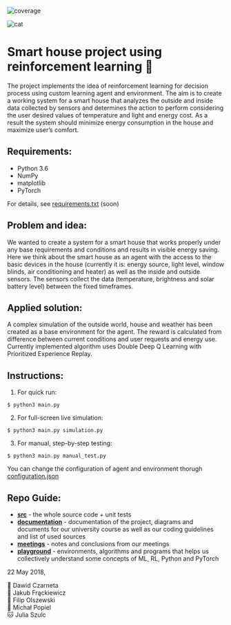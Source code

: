![coverage](https://img.shields.io/badge/coverage-94%25-green.svg)

![cat](https://i.pinimg.com/originals/f3/cc/f7/f3ccf75f1883faea777a00f351c5dc60.gif)
# Smart house project using reinforcement learning :seedling: 
The project implements the idea of reinforcement learning for decision process using custom learning agent and environment. The aim is to create a working system for a smart house that analyzes the outside and inside data collected by sensors and determines the action to perform considering the user desired values of temperature and light and energy cost. As a result the system should minimize energy consumption in the house and maximize user’s comfort.

## Requirements:
- Python 3.6
- NumPy
- matplotlib
- PyTorch

For details, see [requirements.txt](https://github.com/JuliaSzulc/RL-for-decission-process/tree/master/requirements.txt) (soon)

## Problem and idea:
We wanted to create a system for a smart house that works properly under any base requirements and conditions and results in visible energy saving.  
Here we think about the smart house as an agent with the access to the basic devices in the house (currently it is: energy source, light level, window blinds, air conditioning and heater) as well as the inside and outside sensors. The sensors collect the data (temperature, brightness and solar battery level) between the fixed timeframes.

## Applied solution:
A complex simulation of the outside world, house and weather has been created as a base environment for the agent. The reward is calculated from difference between current conditions and user requests and energy use. Currently implemented algorithm uses Double Deep Q Learning with Prioritized Experience Replay.

## Instructions:
1. For quick run:
```
$ python3 main.py
```
2. For full-screen live simulation:
```
$ python3 main.py simulation.py
```
3. For manual, step-by-step testing:
```
$ python3 main.py manual_test.py
```
You can change the configuration of agent and environment thorugh [configuration.json](https://github.com/JuliaSzulc/RL-for-decission-process/tree/master/configuration.json)

## Repo Guide:
- [**src**](https://github.com/JuliaSzulc/RL-for-decission-process/tree/master/src) - the whole source code + unit tests
- [**documentation**](https://github.com/JuliaSzulc/RL-for-decission-process/tree/master/documentation) - documentation of the project, diagrams and documents for our university course as well as our coding guidelines and list of used sources
- [**meetings**](https://github.com/JuliaSzulc/RL-for-decission-process/tree/master/meetings) - notes and conclusions from our meetings
- [**playground**](https://github.com/JuliaSzulc/RL-for-decission-process/tree/master/plyground) - environments, algorithms and programs that helps us collectively understand some concepts of ML, RL, Python and PyTorch

22 May 2018,
  
:bear: Dawid Czarneta  
:tiger2: Jakub Frąckiewicz  
:wolf: Filip Olszewski  
:boar: Michał Popiel  
:cat: Julia Szulc
